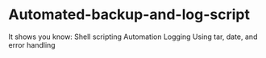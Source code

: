 # Automated-backup-and-log-script
It shows you know:  Shell scripting  Automation  Logging  Using tar, date, and error handling
